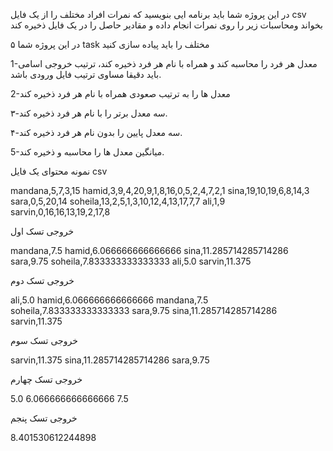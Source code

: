 در این پروژه شما باید برنامه ایی بنویسید که نمرات افراد مختلف را از یک فایل csv بخواند ومحاسبات زیر را روی نمرات انجام داده و مقادیر حاصل را در یک فایل ذخیره کند

در این پروژه شما ۵ task مختلف را باید پیاده سازی کنید


1-معدل هر فرد را محاسبه کند و همراه با نام هر فرد ذخیره کند، ترتیب خروجی اسامی باید دقیقا مساوی ترتیب فایل ورودی باشد. 

2-معدل ها را به ترتیب صعودی همراه با نام هر فرد ذخیره کند

۳-سه معدل برتر را با نام هر فرد ذخیره کند.

۴-سه معدل پایین را بدون نام هر فرد ذخیره کند.

5-میانگین معدل ها را محاسبه و ذخیره کند.

نمونه محتوای یک فایل csv

mandana,5,7,3,15
hamid,3,9,4,20,9,1,8,16,0,5,2,4,7,2,1
sina,19,10,19,6,8,14,3
sara,0,5,20,14
soheila,13,2,5,1,3,10,12,4,13,17,7,7
ali,1,9
sarvin,0,16,16,13,19,2,17,8
 

خروجی تسک اول

mandana,7.5
hamid,6.066666666666666
sina,11.285714285714286
sara,9.75
soheila,7.833333333333333
ali,5.0
sarvin,11.375
 

خروجی تسک دوم

ali,5.0
hamid,6.066666666666666
mandana,7.5
soheila,7.833333333333333
sara,9.75
sina,11.285714285714286
sarvin,11.375
 

خروجی تسک سوم

sarvin,11.375
sina,11.285714285714286
sara,9.75
 

خروجی تسک چهارم

5.0
6.066666666666666
7.5
 

خروجی تسک پنجم

8.401530612244898
 
